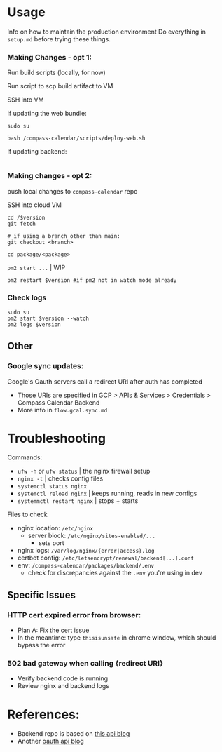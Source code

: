 # Usage

Info on how to maintain the production environment
Do everything in `setup.md` before trying these things.

### Making Changes - opt 1:

Run build scripts (locally, for now)

Run script to scp build artifact to VM

SSH into VM

If updating the web bundle:

```
sudo su

bash /compass-calendar/scripts/deploy-web.sh
```

If updating backend:

```

```

### Making changes - opt 2:

push local changes to `compass-calendar` repo

SSH into cloud VM

```
cd /$version
git fetch

# if using a branch other than main:
git checkout <branch>

cd package/<package>
```

`pm2 start ...` | WIP

```
pm2 restart $version #if pm2 not in watch mode already
```

### Check logs

```
sudo su
pm2 start $version --watch
pm2 logs $version
```

## Other

### Google sync updates:

Google's Oauth servers call a redirect URI after auth has completed

- Those URIs are specified in GCP > APIs & Services > Credentials > Compass Calendar Backend
- More info in `flow.gcal.sync.md`

# Troubleshooting

Commands:

- `ufw -h` or `ufw status` | the nginx firewall setup
- `nginx -t` | checks config files
- `systemctl status nginx`
- `systemctl reload nginx` | keeps running, reads in new configs
- `systemmctl restart nginx` | stops + starts

Files to check

- nginx location: `/etc/nginx`
  - server block: `/etc/nginx/sites-enabled/...`
    - sets port
- nginx logs: `/var/log/nginx/{error|access}.log`
- certbot config: `/etc/letsencrypt/renewal/backend[...].conf`
- env: `/compass-calendar/packages/backend/.env`
  - check for discrepancies against the `.env` you're using in dev

## Specific Issues

### HTTP cert expired error from browser:

- Plan A: Fix the cert issue
- In the meantime: type `thisisunsafe` in chrome window, which should bypass the error

### 502 bad gateway when calling {redirect URI}

- Verify backend code is running
- Review nginx and backend logs

# References:

- Backend repo is based on [this api blog](https://www.toptal.com/express-js/nodejs-typescript-rest-api-pt-1)
- Another [oauth api blog](https://auth0.com/blog/node-js-and-typescript-tutorial-build-a-crud-api/)
